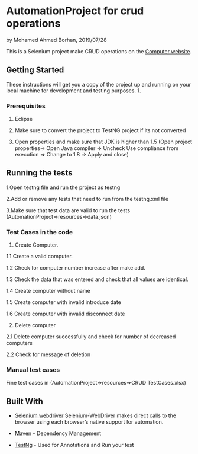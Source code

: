 # AutomationProject for crud operations
by Mohamed Ahmed Borhan, 2019/07/28

This is a Selenium project make CRUD operations on the [Computer website](http://computer-database.herokuapp.com/computers).

## Getting Started

These instructions will get you a copy of the project up and running on your local machine for development and testing purposes.
1. 

### Prerequisites

1. Eclipse 

2. Make sure to convert the project to TestNG project if its not converted

3. Open properties and make sure that JDK is higher than 1.5 (Open project properties=> Open Java compiler => Uncheck Use compliance 
from execution => Change to 1.8 => Apply and close)


## Running the tests

1.Open testng file and run the project as testng 

2.Add or remove any tests that need to run from the testng.xml file 

3.Make sure that test data are valid to run the tests (AutomationProject=>resources=>data.json)

### Test Cases in the code 
1. Create Computer.

1.1 Create a valid computer.

1.2 Check for computer number increase after make add.

1.3 Check the data that was entered and check that all values are identical.

1.4 Create computer without name

1.5 Create computer with invalid introduce date

1.6 Create computer with invalid disconnect date

2. Delete computer

2.1 Delete computer successfully and check for number of decreased computers 

2.2 Check for message of deletion 


### Manual test cases

Fine test cases in (AutomationProject=>resources=>CRUD TestCases.xlsx)



## Built With

* [Selenium webdriver](https://www.seleniumhq.org/projects/webdriver/) Selenium-WebDriver makes direct calls to the browser using each browser’s native support for automation.

* [Maven](https://maven.apache.org/) - Dependency Management

* [TestNg](testng.org) - Used for Annotations and Run your test


